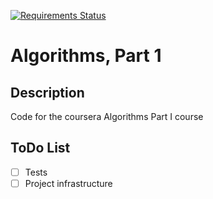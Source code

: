 [![Requirements Status](https://requires.io/github/lancelote/algorithms_part1/requirements.svg?branch=master)](https://requires.io/github/lancelote/algorithms_part1/requirements/?branch=master)

# Algorithms, Part 1

## Description

Code for the coursera Algorithms Part I course

## ToDo List

- [ ] Tests
- [ ] Project infrastructure
